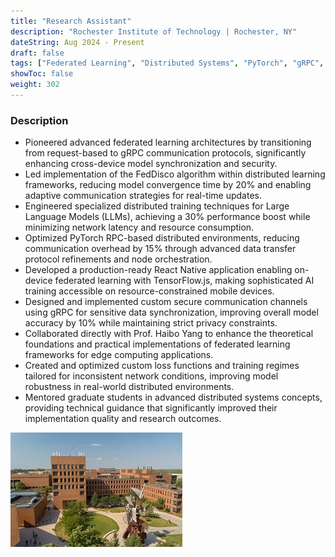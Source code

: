 ```yaml
---
title: "Research Assistant"
description: "Rochester Institute of Technology | Rochester, NY"
dateString: Aug 2024 - Present
draft: false
tags: ["Federated Learning", "Distributed Systems", "PyTorch", "gRPC", "LLM", "TensorFlow.js", "React Native", "FedDisco", "Machine Learning", "Neural Networks"]
showToc: false
weight: 302
---
```


### Description

- Pioneered advanced federated learning architectures by transitioning from request-based to gRPC communication protocols, significantly enhancing cross-device model synchronization and security.
- Led implementation of the FedDisco algorithm within distributed learning frameworks, reducing model convergence time by 20% and enabling adaptive communication strategies for real-time updates.
- Engineered specialized distributed training techniques for Large Language Models (LLMs), achieving a 30% performance boost while minimizing network latency and resource consumption.
- Optimized PyTorch RPC-based distributed environments, reducing communication overhead by 15% through advanced data transfer protocol refinements and node orchestration.
- Developed a production-ready React Native application enabling on-device federated learning with TensorFlow.js, making sophisticated AI training accessible on resource-constrained mobile devices.
- Designed and implemented custom secure communication channels using gRPC for sensitive data synchronization, improving overall model accuracy by 10% while maintaining strict privacy constraints.
- Collaborated directly with Prof. Haibo Yang to enhance the theoretical foundations and practical implementations of federated learning frameworks for edge computing applications.
- Created and optimized custom loss functions and training regimes tailored for inconsistent network conditions, improving model robustness in real-world distributed environments.
- Mentored graduate students in advanced distributed systems concepts, providing technical guidance that significantly improved their implementation quality and research outcomes.

![](/experience/rit/rit_home.jpeg#center)